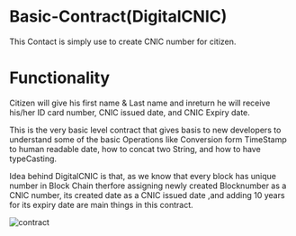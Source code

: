 # Basic-Contract(DigitalCNIC)
This Contact is simply use to create CNIC number for citizen.

# Functionality
Citizen will give his first name & Last name and inreturn he will receive his/her ID card number, CNIC issued date, and CNIC Expiry date.

This is the very basic level contract that gives basis to new developers to understand some of the basic Operations like Conversion
form TimeStamp to human readable date, how to concat two String, and how to have typeCasting.

Idea behind DigitalCNIC is that, as we know that every block has unique number in Block Chain therfore assigning newly created 
Blocknumber as a CNIC number, its created date as a CNIC issued date ,and adding 10 years for its expiry date are main things in this contract.


![contract](https://user-images.githubusercontent.com/30657768/30416069-23bb27e2-9944-11e7-931f-fdebf54070c9.png)

